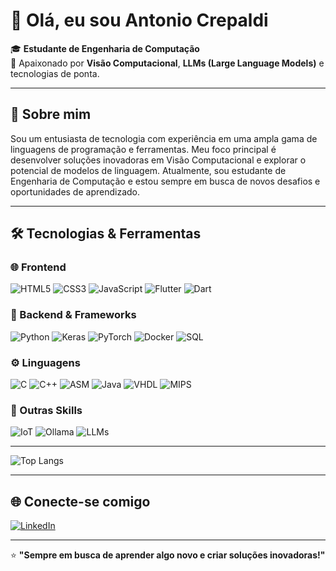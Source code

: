 # 👋 Olá, eu sou Antonio Crepaldi

🎓 **Estudante de Engenharia de Computação**  
🌟 Apaixonado por **Visão Computacional**, **LLMs (Large Language Models)** e tecnologias de ponta.

---

## 🚀 Sobre mim
Sou um entusiasta de tecnologia com experiência em uma ampla gama de linguagens de programação e ferramentas. Meu foco principal é desenvolver soluções inovadoras em Visão Computacional e explorar o potencial de modelos de linguagem. Atualmente, sou estudante de Engenharia de Computação e estou sempre em busca de novos desafios e oportunidades de aprendizado.

---

## 🛠️ Tecnologias & Ferramentas

### 🌐 Frontend
![HTML5](https://img.shields.io/badge/-HTML5-E34F26?logo=html5&logoColor=white&style=flat)
![CSS3](https://img.shields.io/badge/-CSS3-1572B6?logo=css3&logoColor=white&style=flat)
![JavaScript](https://img.shields.io/badge/-JavaScript-F7DF1E?logo=javascript&logoColor=black&style=flat)
![Flutter](https://img.shields.io/badge/-Flutter-02569B?logo=flutter&logoColor=white&style=flat)
![Dart](https://img.shields.io/badge/-Dart-0175C2?logo=dart&logoColor=white&style=flat)

### 🔧 Backend & Frameworks
![Python](https://img.shields.io/badge/-Python-3776AB?logo=python&logoColor=white&style=flat)
![Keras](https://img.shields.io/badge/-Keras-D00000?logo=keras&logoColor=white&style=flat)
![PyTorch](https://img.shields.io/badge/-PyTorch-EE4C2C?logo=pytorch&logoColor=white&style=flat)
![Docker](https://img.shields.io/badge/-Docker-2496ED?logo=docker&logoColor=white&style=flat)
![SQL](https://img.shields.io/badge/-SQL-4479A1?logo=sql&logoColor=white&style=flat)

### ⚙️ Linguagens
![C](https://img.shields.io/badge/-C-A8B9CC?logo=c&logoColor=black&style=flat)
![C++](https://img.shields.io/badge/-C++-00599C?logo=cplusplus&logoColor=white&style=flat)
![ASM](https://img.shields.io/badge/-Assembly-525252?logo=logitech&logoColor=white&style=flat)
![Java](https://img.shields.io/badge/-Java-007396?logo=java&logoColor=white&style=flat)
![VHDL](https://img.shields.io/badge/-VHDL-008080?logo=verilog&logoColor=white&style=flat)
![MIPS](https://img.shields.io/badge/-MIPS-000000?logo=processor&logoColor=white&style=flat)

### 🌟 Outras Skills
![IoT](https://img.shields.io/badge/-IoT-00D1FF?logo=raspberrypi&logoColor=white&style=flat)
![Ollama](https://img.shields.io/badge/-Ollama-1B1F24?logo=data&logoColor=white&style=flat)
![LLMs](https://img.shields.io/badge/-LLM-1F74BD?logo=openai&logoColor=white&style=flat)

---


![Top Langs](https://github-readme-stats.vercel.app/api/top-langs/?username=CrepaldiZeb&layout=compact&theme=dark)

---

## 🌐 Conecte-se comigo
[![LinkedIn](https://img.shields.io/badge/-LinkedIn-0A66C2?logo=linkedin&logoColor=white&style=flat)](https://www.linkedin.com/in/antonio-crepaldi-45959b18b/)


---

⭐ **"Sempre em busca de aprender algo novo e criar soluções inovadoras!"**
